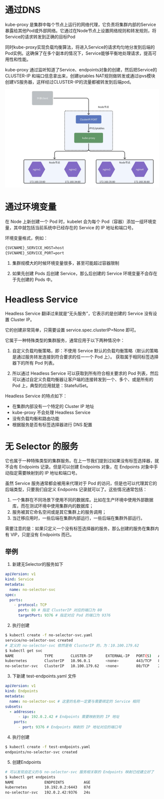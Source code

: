 # 通过DNS

kube-proxy 是集群中每个节点上运行的网络代理，它负责将集群内部的Service暴露给其他Pod或外部网络。它通过在Node节点上设置网络规则和转发规则，将Service的请求转发到正确的目标Pod

同时kube-proxy实现负载均衡算法，将进入Service的请求均匀地分发到后端的Pod实例。这确保了在多个副本的情况下，Service能够平衡地处理请求，提高可用性和性能。

kube-proxy 通过监听知道了Service、endpoints对象的创建，然后把Service的CLUSTER-IP 和端口信息拿出来，创建iptables NAT规则做转发或通过ipvs模块创建VS服务器，这样经过CLUSTER-IP的流量都被转发到后端pod。

![](./kube-proxy制定转发规则.webp)

# 通过环境变量

在 Node 上新创建一个 Pod 时，kubelet 会为每个 Pod（容器）添加一组环境变量，其中就包括当前系统中已经存在的 Service 的 IP 地址和端口号。

环境变量格式，例如：

```sh
{SVCNAME}_SERVICE_HOST=host
{SVCNAME}_SERVICE_PORT=port
```

1. 集群规模大的时候环境变量很多，甚至可能超过容器限制

2. 如果先创建 Pods 后创建 Service，那么后创建的 Service 环境变量不会存在于先创建的 Pods 中。

# Headless Service

Headless Service 翻译过来就是“无头服务”，它表示的是创建的 Service 没有设置 Cluster IP。

它的创建非常简单，只需要设置 service.spec.clusterIP=None 即可。

它属于一种特殊类型的集群服务，通常应用于以下两种情况中：

1. 自定义负载均衡策略，即：不使用 Service 默认的负载均衡策略（默认的策略是通过服务转发连接到符合要求的任一一个 Pod 上）。
获取属于相同标签选择器下的所有 Pod 列表。

2. 所以通过 Headless Service 可以获取到所有符合相关要求的 Pod 列表，然后可以通过自定义负载均衡器让客户端的连接转发到一个、多个、或是所有的 Pod 上，典型的应用就是：StatefulSet。

Headless Service 的特点如下：

- 在集群内部没有一个特定的 Cluster IP 地址
- kube-proxy 不会处理 Headless Service
- 没有负载均衡和路由功能
- 根据服务是否有标签选择器进行 DNS 配置

# 无 Selector 的服务

它也属于一种特殊类型的集群服务。在上一节我们提到过如果没有标签选择器，就不会有 Endpoints 记录。但是可以创建 Endpoints 对象，在 Endpoints 对象中手动指定需要映射到的 IP 地址和端口号。

虽然 Service 服务通常都会被用来代理对于 Pod 的访问，但是也可以代理其它的后端类型，只要我们自定义 Endpoints 记录就可以了。这些情况通常包括：

1. 一个集群在不同场景下使用不同的数据库。比如在生产环境中使用外部数据库，而在测试环境中使用集群内的数据库；
2. 服务被其它命名空间或是其它集群上的服务调用；
3. 当迁移应用时，一些后端在集群内部运行，一些后端在集群外部运行。

需要注意的是：如果只定义一个没有标签选择器的服务，那么创建的服务在集群内有 VIP，只是没有 Endpoints 而已。

## 举例

1. 新建无Selector的服务如下
```yaml
apiVersion: v1
kind: Service
metadata:
  name: no-selector-svc
spec:
  ports:
    - protocol: TCP
      port: 80 # 指定 ClusterIP 对应的端口为 80
      targetPort: 9376 # 指定对应 Pod 的端口为 9376
```
2. 执行创建

```sh
$ kubectl create -f no-selector-svc.yaml
service/no-selector-svc created
# 定义的 no-selector-svc 依然是有 ClusterIP 的，为：10.100.179.62
$ kubectl get svc
NAME              TYPE        CLUSTER-IP      EXTERNAL-IP   PORT(S)   AGE
kubernetes        ClusterIP   10.96.0.1       <none>        443/TCP   87d
no-selector-svc   ClusterIP   10.100.179.62   <none>        80/TCP    22s
```

3. 下新建 test-endpoints.yaml 文件

```yaml
apiVersion: v1
kind: Endpoints
metadata:
  name: no-selector-svc # 这里的名称一定要与需要绑定的 Service 相同
subsets:
  - addresses:
      - ip: 192.0.2.42 # Endpoints 需要映射到的 IP 地址
    ports:
      - port: 9376 # Endpoints 映射的 IP 地址对应的端口号
```

4. 执行创建
```sh
$ kubectl create -f test-endpoints.yaml
endpoints/no-selector-svc created
```

5. 创建Endpoints
```sh
# 可以发现自定义的与 no-selector-svc 服务相关联的 Endpoints 映射已经建立好了
$ kubectl get endpoints
NAME              ENDPOINTS         AGE
kubernetes        10.192.0.2:6443   87d
no-selector-svc   192.0.2.42:9376   24s
```






